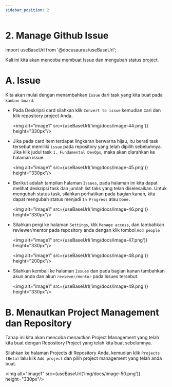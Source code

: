 ```yaml
---
sidebar_position: 2
---
```


# 2. Manage Github Issue

import useBaseUrl from '@docusaurus/useBaseUrl';

Kali ini kita akan mencoba membuat Issue dan mengubah status project.

# A. Issue

Kita akan mulai dengan menambahkan `Issue` dari task yang kita buat pada `kanban board`.

- Pada Deskripsi card silahkan klik `Convert to issue` kemudian cari dan klik repository project Anda.

   <img alt="image1" src={useBaseUrl('img/docs/image-44.png')} height="330px"/>

- Jika pada card item terdapat lingkaran berwarna hijau, itu berati task tersebut memiliki `issue` pada repository yang telah dipilih sebelumnya. Jika klik judul task `1. Fundamental DevOps`, maka akan diarahkan ke halaman issue.

   <img alt="image1" src={useBaseUrl('img/docs/image-45.png')} height="330px"/>

- Berikut adalah tampilan halaman `Issues`, pada halaman ini kita dapat melihat deskripsi task dan jumlah list taks yang telah diselesaikan. Untuk mengubah status task, silahkan perhatikan pada bagian kanan, kita dapat mengubah status menjadi `In Progress` atau `Done.`

   <img alt="image1" src={useBaseUrl('img/docs/image-46.png')} height="330px"/>

- Silahkan pergi ke halaman `Settings`, klik `Manage access`, dan tambahkan reviewer/mentor pada repository anda dengan klik tombol `Add people`

   <img alt="image1" src={useBaseUrl('img/docs/image-47.png')} height="330px"/>

   <img alt="image1" src={useBaseUrl('img/docs/image-48.png')} height="200px"/>

- Silahkan kembali ke halaman `Issues` dan pada bagian kanan tambahkan akun anda dan akun `reviewer/mentor` pada Issues tersebut.

   <img alt="image1" src={useBaseUrl('img/docs/image-49.png')} height="330px"/>

# B. Menautkan Project Management dan Repository

Tahap ini kita akan mencoba menautkan Project Management yang telah kita buat dengan Repository Project yang telah kita buat sebelumnya.

Silahkan ke halaman Projects di Repository Anda, kemudian klik `Projects (Beta)` lalu klik `Add project` dan pilih project management yang telah anda buat.

   <img alt="image1" src={useBaseUrl('img/docs/image-50.png')} height="330px"/>
